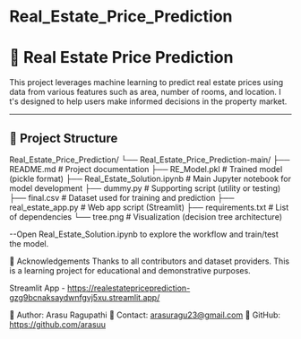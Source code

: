 # Real_Estate_Price_Prediction

# 🏡 Real Estate Price Prediction

This project leverages machine learning to predict real estate prices using data from various features such as area, number of rooms, and location. I
t's designed to help users make informed decisions in the property market.

---

## 📂 Project Structure

Real_Estate_Price_Prediction/ 
└── Real_Estate_Price_Prediction-main/ 
├── README.md # Project documentation 
├── RE_Model.pkl # Trained model (pickle format) 
├── Real_Estate_Solution.ipynb # Main Jupyter notebook for model development 
├── dummy.py # Supporting script (utility or testing) 
├── final.csv # Dataset used for training and prediction 
├── real_estate_app.py # Web app script (Streamlit) 
├── requirements.txt # List of dependencies 
└── tree.png # Visualization (decision tree architecture)

--Open Real_Estate_Solution.ipynb to explore the workflow and train/test the model.

🤝 Acknowledgements
Thanks to all contributors and dataset providers. This is a learning project for educational and demonstrative purposes.


Streamlit App - https://realestatepriceprediction-gzg9bcnaksaydwnfgvj5xu.streamlit.app/

🔗 Author: Arasu Ragupathi 📧 Contact: arasuragu23@gmail.com 🌟 GitHub: https://github.com/arasuu
